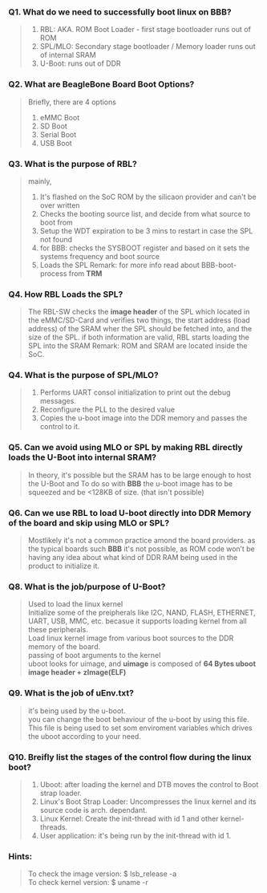 ### Q1. What do we need to successfully boot linux on BBB?
> 1. RBL: AKA. ROM Boot Loader - first stage bootloader runs out of ROM
> 2. SPL/MLO: Secondary stage bootloader / Memory loader runs out of internal SRAM
> 3. U-Boot: runs out of DDR 

### Q2. What are BeagleBone Board Boot Options?
> Briefly, there are 4 options
> 1. eMMC Boot
> 2. SD Boot
> 3. Serial Boot
> 3. USB Boot

### Q3. What is the purpose of RBL?
> mainly,
> 1. It's flashed on the SoC ROM by the silicaon provider and can't be over written
> 2. Checks the booting source list, and decide from what source to boot from
> 3. Setup the WDT expiration to be 3 mins to restart in case the SPL not found
> 4. for BBB: checks the SYSBOOT register and based on it sets the systems frequency and boot source
> 5. Loads the SPL
> Remark: for more info read about BBB-boot-process from **TRM**

### Q4. How RBL Loads the SPL?
> The RBL-SW checks the **image header** of the SPL which located in the eMMC/SD-Card
> and verifies two things, the start address (load address) of the SRAM wher the SPL should be fetched into, and the size of the SPL.
> if both information are valid, RBL starts loading the SPL into the SRAM
> Remark: ROM and SRAM are located inside the SoC.

### Q4. What is the purpose of SPL/MLO?
> 1. Performs UART consol initialization to print out the debug messages.
> 2. Reconfigure the PLL to the desired value
> 3. Copies the u-boot image into the DDR memory and passes the control to it.

### Q5. Can we avoid using MLO or SPL by making RBL directly loads the U-Boot into internal SRAM?
> In theory, it's possible but the SRAM has to be large enough to host the U-Boot
> and To do so with **BBB** the u-boot image has to be squeezed and be <128KB of size. (that isn't possible)

### Q6. Can we use RBL to load U-boot directly into DDR Memory of the board and skip using MLO or SPL?
> Mostlikely it's not a common practice amond the board providers.
> as the typical boards such **BBB** it's not possible, as ROM code won’t be having any idea about what kind of DDR RAM being used in the product to initialize it.

### Q8. What is the job/purpose of U-Boot?
> Used to load the linux kernel  
> Initialize some of the preipherals like I2C, NAND, FLASH, ETHERNET, UART, USB, MMC, etc. becasue it supports loading kernel from all these peripherals.  
> Load linux kernel image from various boot sources to the DDR memory of the board.  
> passing of boot arguments to the kernel  
> uboot looks for uimage, and **uimage** is composed of **64 Bytes uboot image header + zImage(ELF)**  

### Q9. What is the job of uEnv.txt?
> it's being used by the u-boot.  
> you can change the boot behaviour of the u-boot by using this file.  
> This file is being used to set som enviroment variables which drives the uboot according to your need.

### Q10. Breifly list the stages of the control flow during the linux boot?
> 1. Uboot: after loading the kernel and DTB moves the control to Boot strap loader.  
> 2. Linux's Boot Strap Loader: Uncompresses the linux kernel and its source code is arch. dependant.  
> 3. Linux Kernel: Create the init-thread with id 1 and other kernel-threads.  
> 4. User application: it's being run by the init-thread with id 1.  

### Hints:
> To check the image version: $ lsb_release -a  
> To check kernel version: $ uname -r
